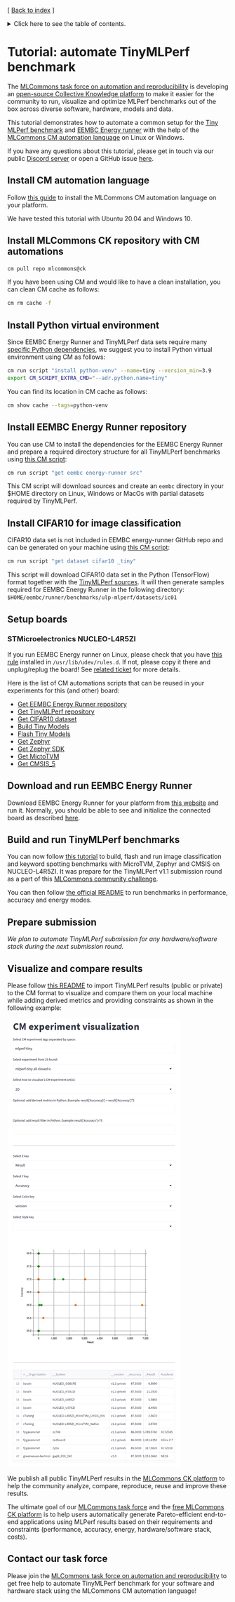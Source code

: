[ [Back to index](../README.md) ]

<details>
<summary>Click here to see the table of contents.</summary>

* [Tutorial: automate TinyMLPerf benchmark](#tutorial-automate-tinymlperf-benchmark)
  * [Install CM automation language](#install-cm-automation-language)
  * [Install MLCommons CK repository with CM automations](#install-mlcommons-ck-repository-with-cm-automations)
  * [Install Python virtual environment](#install-python-virtual-environment)
  * [Install EEMBC Energy Runner repository](#install-eembc-energy-runner-repository)
  * [Install CIFAR10 for image classification](#install-cifar10-for-image-classification)
  * [Setup boards](#setup-boards)
    * [STMicroelectronics NUCLEO-L4R5ZI](#stmicroelectronics-nucleo-l4r5zi)
  * [Download and run EEMBC Energy Runner](#download-and-run-eembc-energy-runner)
  * [Build and run TinyMLPerf benchmarks](#build-and-run-tinymlperf-benchmarks)
  * [Prepare submission](#prepare-submission)
  * [Visualize and compare results](#visualize-and-compare-results)
  * [Contact our task force](#contact-our-task-force)

</details>

# Tutorial: automate TinyMLPerf benchmark

The [MLCommons task force on automation and reproducibility](https://github.com/mlcommons/ck/blob/master/docs/taskforce.md)
is developing an [open-source Collective Knowledge platform](https://access.cknowledge.org/playground/?action=experiments&tags=mlperf-tiny)
to make it easier for the community to run, visualize and optimize MLPerf benchmarks 
out of the box across diverse software, hardware, models and data.

This tutorial demonstrates how to automate a common setup for the [Tiny MLPerf benchmark](https://github.com/mlcommons/tiny)
and [EEMBC Energy runner](https://github.com/eembc/energyrunner) with the help 
of the [MLCommons CM automation language](https://github.com/mlcommons/ck/blob/master/docs/README.md)
on Linux or Windows.

If you have any questions about this tutorial, please get in touch via our public [Discord server](https://discord.gg/JjWNWXKxwT)
or open a GitHub issue [here](https://github.com/mlcommons/ck/issues).

## Install CM automation language

Follow [this guide](https://github.com/mlcommons/ck/blob/master/docs/installation.md) 
to install the MLCommons CM automation language on your platform. 

We have tested this tutorial with Ubuntu 20.04 and Windows 10.

## Install MLCommons CK repository with CM automations

```bash
cm pull repo mlcommons@ck
```

If you have been using CM and would like to have a clean installation,
you can clean CM cache as follows:
```bash
cm rm cache -f
```

## Install Python virtual environment

Since EEMBC Energy Runner and TinyMLPerf data sets require many [specific Python dependencies](https://github.com/mlcommons/ck/blob/master/cm-mlops/script/get-dataset-cifar10/requirements.txt),
we suggest you to install Python virtual environment using CM as follows:

```bash
cm run script "install python-venv" --name=tiny --version_min=3.9
export CM_SCRIPT_EXTRA_CMD="--adr.python.name=tiny"
```

You can find its location in CM cache as follows:
```bash
cm show cache --tags=python-venv
```

## Install EEMBC Energy Runner repository

You can use CM to install the dependencies for the EEMBC Energy Runner 
and prepare a required directory structure for all TinyMLPerf benchmarks using [this CM script](https://github.com/mlcommons/ck/tree/master/cm-mlops/script/get-mlperf-tiny-eembc-energy-runner-src):
```bash
cm run script "get eembc energy-runner src"
```

This CM script will download sources and create an `eembc` directory 
in your $HOME directory on Linux, Windows or MacOs
with partial datasets required by TinyMLPerf.

## Install CIFAR10 for image classification

CIFAR10 data set is not included in EEMBC energy-runner GitHub repo and can be generated on your machine
using [this CM script](https://github.com/mlcommons/ck/tree/master/cm-mlops/script/get-dataset-cifar10):
```bash
cm run script "get dataset cifar10 _tiny"
```

This script will download CIFAR10 data set in the Python (TensorFlow) format 
together with the [TinyMLPerf sources](https://github.com/mlcommons/ck/tree/master/cm-mlops/script/get-mlperf-tiny-src).
It will then generate samples required for EEMBC Energy Runner in the following directory:
`$HOME/eembc/runner/benchmarks/ulp-mlperf/datasets/ic01`

## Setup boards

### STMicroelectronics NUCLEO-L4R5ZI

If you run EEMBC Energy runner on Linux, please check that you have [this rule](https://github.com/stlink-org/stlink/blob/develop/config/udev/rules.d/49-stlinkv2-1.rules) 
installed in `/usr/lib/udev/rules.d`. If not, please copy it there and unplug/replug the board! See [related ticket](https://github.com/mlcommons/ck/issues/606) for more details.

Here is the list of CM automations scripts that can be reused in your experiments for this (and other) board:

* [Get EEMBC Energy Runner repository](https://github.com/mlcommons/ck/tree/master/cm-mlops/script/get-mlperf-tiny-eembc-energy-runner-src)
* [Get TinyMLPerf repository](https://github.com/mlcommons/ck/tree/master/cm-mlops/script/get-mlperf-tiny-src)
* [Get CIFAR10 dataset](https://github.com/mlcommons/ck/tree/master/cm-mlops/script/get-dataset-cifar10)
* [Build Tiny Models](https://github.com/mlcommons/ck/tree/master/cm-mlops/script/reproduce-mlperf-octoml-tinyml-results)
* [Flash Tiny Models](https://github.com/mlcommons/ck/tree/master/cm-mlops/script/flash-tinyml-binary)
* [Get Zephyr](https://github.com/mlcommons/ck/tree/master/cm-mlops/script/get-zephyr)
* [Get Zephyr SDK](https://github.com/mlcommons/ck/tree/master/cm-mlops/script/get-zephyr-sdk)
* [Get MictoTVM](https://github.com/mlcommons/ck/tree/master/cm-mlops/script/get-microtvm)
* [Get CMSIS_5](https://github.com/mlcommons/ck/tree/master/cm-mlops/script/get-cmsis_5)


## Download and run EEMBC Energy Runner

Download EEMBC Energy Runner for your platform from [this website](https://www.eembc.org/energyrunner/mlperftiny)
and run it. Normally, you should be able to see and initialize the connected board as described 
[here](https://github.com/eembc/energyrunner#software-setup).



## Build and run TinyMLPerf benchmarks

You can now follow [this tutorial](reproduce-mlperf-tiny.md) to build, flash and run image classification and keyword spotting
benchmarks with MicroTVM, Zephyr and CMSIS on NUCLEO-L4R5ZI. It was prepare for the TinyMLPerf v1.1 submission round
as a part of this [MLCommons community challenge](https://access.cknowledge.org/playground/?action=challenges&name=d98cd66e0e5641f7).

You can then follow [the official README](https://github.com/eembc/energyrunner#README.md) to run benchmarks
in performance, accuracy and energy modes.


## Prepare submission

*We plan to automate TinyMLPerf submission for any hardware/software stack during the next submission round.*



## Visualize and compare results

Please follow [this README](../../cm-mlops/script/import-mlperf-tiny-to-experiment/README-extra.md)
to import TinyMLPerf results (public or private) to the CM format to visualize and compare them
on your local machine while adding derived metrics and providing constraints as shown in the following example:

![](../../cm-mlops/script/import-mlperf-tiny-to-experiment/assets/cm-visualization-and-customization-of-tinymlperf-results.png)


We publish all public TinyMLPerf results in the [MLCommons CK platform](https://access.cknowledge.org/playground/?action=experiments&tags=mlperf-tiny)
to help the community analyze, compare, reproduce, reuse and improve these results.

The ultimate goal of our [MLCommons task force](../taskforce.md) and the [free MLCommons CK platform](https://access.cknowledge.org)
is to help users automatically generate Pareto-efficient
end-to-end applications using MLPerf results based on their requirements and constraints
(performance, accuracy, energy, hardware/software stack, costs).



## Contact our task force

Please join the [MLCommons task force on automation and reproducibility](https://github.com/mlcommons/ck/blob/master/docs/taskforce.md)
to get free help to automate TinyMLPerf benchmark for your software and hardware stack using the MLCommons CM automation language!
